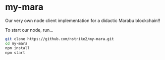 # my-mara
Our very own node client implementation for a didactic Marabu blockchain!!

To start our node, run...
```sh
git clone https://github.com/nstrike2/my-mara.git
cd my-mara
npm install
npm start
```
